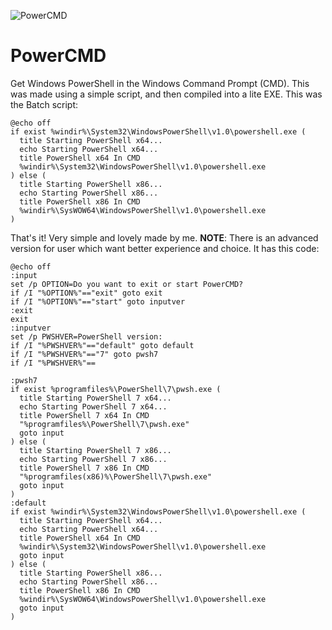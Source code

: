 ![PowerCMD](https://user-images.githubusercontent.com/66115754/152556275-e70b5949-599e-414c-8e7f-1d353b661613.png)
# PowerCMD
Get Windows PowerShell in the Windows Command Prompt (CMD).
This was made using a simple script, and then compiled into a lite EXE.
This was the Batch script:
```batch
@echo off
if exist %windir%\System32\WindowsPowerShell\v1.0\powershell.exe (
  title Starting PowerShell x64...
  echo Starting PowerShell x64...
  title PowerShell x64 In CMD
  %windir%\System32\WindowsPowerShell\v1.0\powershell.exe
) else (
  title Starting PowerShell x86...
  echo Starting PowerShell x86...
  title PowerShell x86 In CMD
  %windir%\SysWOW64\WindowsPowerShell\v1.0\powershell.exe
)
```
That's it! Very simple and lovely made by me.
**NOTE**: There is an advanced version for user which want better experience and choice. It has this code:
```batch
@echo off
:input
set /p OPTION=Do you want to exit or start PowerCMD? 
if /I "%OPTION%"=="exit" goto exit
if /I "%OPTION%"=="start" goto inputver
:exit
exit
:inputver
set /p PWSHVER=PowerShell version:
if /I "%PWSHVER%"=="default" goto default 
if /I "%PWSHVER%"=="7" goto pwsh7
if /I "%PWSHVER%"==

:pwsh7
if exist %programfiles%\PowerShell\7\pwsh.exe (
  title Starting PowerShell 7 x64...
  echo Starting PowerShell 7 x64...
  title PowerShell 7 x64 In CMD
  "%programfiles%\PowerShell\7\pwsh.exe"
  goto input
) else (
  title Starting PowerShell 7 x86...
  echo Starting PowerShell 7 x86...
  title PowerShell 7 x86 In CMD
  "%programfiles(x86)%\PowerShell\7\pwsh.exe"
  goto input
)
:default
if exist %windir%\System32\WindowsPowerShell\v1.0\powershell.exe (
  title Starting PowerShell x64...
  echo Starting PowerShell x64...
  title PowerShell x64 In CMD
  %windir%\System32\WindowsPowerShell\v1.0\powershell.exe
  goto input
) else (
  title Starting PowerShell x86...
  echo Starting PowerShell x86...
  title PowerShell x86 In CMD
  %windir%\SysWOW64\WindowsPowerShell\v1.0\powershell.exe
  goto input
)
```

